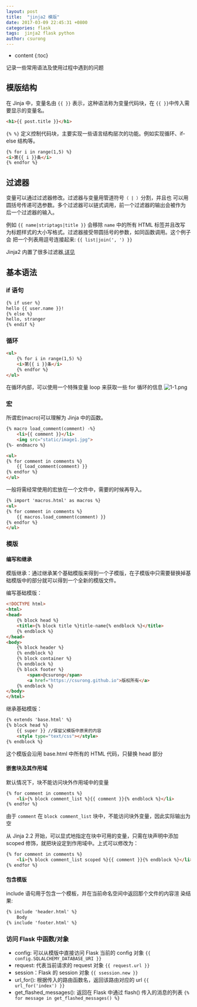 ```yaml
---
layout: post
title:  "jinja2 模版"
date: 2017-03-09 22:45:31 +0800
categories: flask
tags:  jinja2 flask python
author: csurong
---
```


* content
{:toc}

记录一些常用语法及使用过程中遇到的问题




## 模版结构

在 Jinja 中，变量名由 `{{ }}` 表示，这种语法称为变量代码块，在 `{{ }}`中传入需要显示的变量名。
```html
<h1>{{ post.title }}</h1>
```

`{% %}` 定义控制代码块，主要实现一些语言结构层次的功能。例如实现循环、if-else 结构等。
```html
{% for i in range(1,5) %}
<i>第{{ i }}条</i>
{% endfor %}
```

## 过滤器

变量可以通过过滤器修改。过滤器与变量用管道符号`（ | ）`分割，并且也 可以用圆括号传递可选参数。多个过滤器可以链式调用，前一个过滤器的输出会被作为 后一个过滤器的输入。

例如 `{{ name|striptags|title }}` 会移除 `name` 中的所有 HTML 标签并且改写 为标题样式的大小写格式。过滤器接受带圆括号的参数，如同函数调用。这个例子会 把一个列表用逗号连接起来: `{{ list|join(', ') }}`

Jinja2 内置了很多过滤器,[详见](http://docs.jinkan.org/docs/jinja2/templates.html#builtin-filters)

## 基本语法

### if 语句

```html
{% if user %}
hello {{ user.name }}!
{% else %}
hello, stranger
{% endif %}
```

### 循环

```html
<ul>
	{% for i in range(1,5) %}
	<i>第{{ i }}条</i>
	{% endfor %}
</ul>
```
在循环内部，可以使用一个特殊变量 loop 来获取一些 for 循环的信息
![1-1.png](http://upload-images.jianshu.io/upload_images/6434703-119f15149eea2524.png?imageMogr2/auto-orient/strip%7CimageView2/2/w/1240)

### 宏

所谓宏(macro)可以理解为 Jinja 中的函数。
```html
{% macro load_comment(comment) -%}
    <li>{{ comment }}</li>
    <img src="static/image1.jpg">
{%- endmacro %}

<ul>
{% for comment in comments %}
    {{ load_comment(comment) }}
{% endfor %}
</ul>
```

一般将需经常使用的宏放在一个文件中，需要的时候再导入。
```html
{% import 'macros.html' as macros %}
<ul>
{% for comment in comments %}
    {{ macros.load_comment(comment) }}
{% endfor %}
</ul>
```

### 模版

#### 编写和继承

模版继承：通过继承某个基础模版来得到一个子模版，在子模版中只需要替换掉基础模版中的部分就可以得到一个全新的模版文件。

编写基础模版：
```html
<!DOCTYPE html>
<html>
<head>
	{% block head %}
	<title>{% block title %}title-name{% endblock %}</title>
	{% endblock %}
</head>
<body>
	{% block header %}
	{% endblock %}
	{% block container %}
	{% endblock %}
	{% block footer %}
		<span>@csurong</span>
		<a href="https://csurong.github.io">版权所有</a>
	{% endblock %}
</body> 
</html>
```

继承基础模版：
```html
{% extends 'base.html' %}
{% block head %}
	{{ super }} //保留父模版中原来的内容
	<style type="text/css"></style>
{% endblock %}
```
这个模版会沿用 base.html 中所有的 HTML 代码，只替换 head 部分

#### 嵌套块及其作用域

默认情况下，块不能访问块外作用域中的变量
```html
{% for comment in comments %}
	<li>{% block comment_list %}{{ comment }}{% endblock %}</li>
{% endfor %}
```
由于 `comment` 在 `block comment_list` 块中，不能访问块外变量，因此实际输出为空

从 Jinja 2.2 开始，可以显式地指定在块中可用的变量，只需在块声明中添加 scoped 修饰，就把块设定到作用域中。上式可以修改为：
```html
{% for comment in comments %}
	<li>{% block comment_list scoped %}{{ comment }}{% endblock %}</li>
{% endfor %}
```

#### 包含模版

include 语句用于包含一个模板，并在当前命名空间中返回那个文件的内容渲 染结果:
```html
{% include 'header.html' %}
    Body
{% include 'footer.html' %}
```

### 访问 Flask 中函数/对象

+ config: 可以从模版中直接访问 Flask 当前的 config 对象 `{{ config.SQLALCHEMY_DATABASE_URI }}`
+ request: 代表当前请求的 request 对象 `{{ request.url }}`
+ session：Flask 的 session 对象 `{{ ssession.new }}`
+ url_for(): 根据传入的路由函数名，返回该路由对应的 url `{{ url_for('index') }}`
+ get_flashed_messages(): 返回在 Flask 中通过 flash() 传入的消息的列表 `{% for message in get_flashed_messages() %}`


